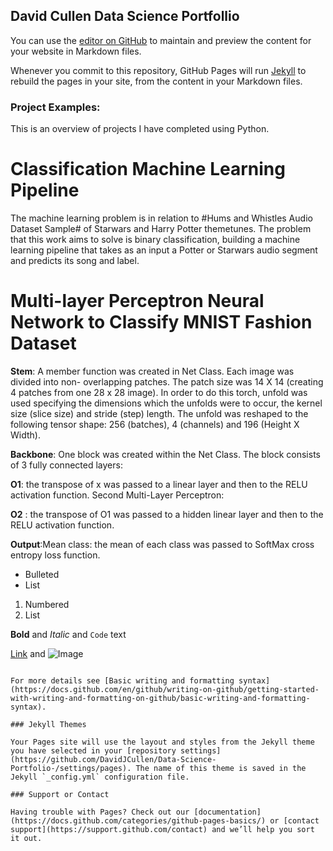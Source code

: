## David Cullen Data Science Portfollio

You can use the [editor on GitHub](https://github.com/DavidJCullen/Data-Science-Portfolio-/edit/gh-pages/index.md) to maintain and preview the content for your website in Markdown files.

Whenever you commit to this repository, GitHub Pages will run [Jekyll](https://jekyllrb.com/) to rebuild the pages in your site, from the content in your Markdown files.

### Project Examples:

This is an overview of projects I have completed using Python. 

# Classification Machine Learning Pipeline

The machine learning problem is in relation to #Hums and Whistles Audio Dataset Sample# of Starwars and Harry Potter themetunes. The problem that this work aims to solve is binary classification, building a machine learning pipeline that takes as an input a Potter or Starwars audio segment and predicts its song and label.


# Multi-layer Perceptron Neural Network to Classify MNIST Fashion Dataset


**Stem**: A member function was created in Net Class. Each image was divided into non- overlapping patches. The patch size was 14 X 14 (creating 4 patches from one 28 x 28 image). In order to do this torch, unfold was used specifying the dimensions which the unfolds were to occur, the kernel size (slice size) and stride (step) length. The unfold was reshaped to the following tensor shape: 256 (batches), 4 (channels) and 196 (Height X Width).

**Backbone**: One block was created within the Net Class. The block consists of 3 fully connected layers:

**O1**: the transpose of x was passed to a linear layer and then to the RELU activation function.
Second Multi-Layer Perceptron:

**O2** : the transpose of O1 was passed to a hidden linear layer and then to the RELU activation function.

**Output**:Mean class: the mean of each class was passed to SoftMax cross entropy loss function. 




- Bulleted
- List

1. Numbered
2. List

**Bold** and _Italic_ and `Code` text

[Link](url) and ![Image](src)
```

For more details see [Basic writing and formatting syntax](https://docs.github.com/en/github/writing-on-github/getting-started-with-writing-and-formatting-on-github/basic-writing-and-formatting-syntax).

### Jekyll Themes

Your Pages site will use the layout and styles from the Jekyll theme you have selected in your [repository settings](https://github.com/DavidJCullen/Data-Science-Portfolio-/settings/pages). The name of this theme is saved in the Jekyll `_config.yml` configuration file.

### Support or Contact

Having trouble with Pages? Check out our [documentation](https://docs.github.com/categories/github-pages-basics/) or [contact support](https://support.github.com/contact) and we’ll help you sort it out.
